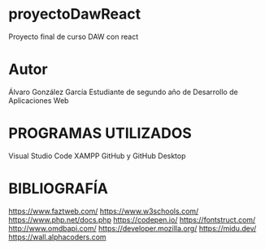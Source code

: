 # proyectoDawReact
 Proyecto final de curso DAW con react

# Autor
Álvaro González García
Estudiante de segundo año de Desarrollo de Aplicaciones Web

# PROGRAMAS UTILIZADOS
Visual Studio Code
XAMPP
GitHub y GitHub Desktop

# BIBLIOGRAFÍA

https://www.faztweb.com/
https://www.w3schools.com/
https://www.php.net/docs.php
https://codepen.io/
https://fontstruct.com/
http://www.omdbapi.com/
https://developer.mozilla.org/
https://midu.dev/
https://wall.alphacoders.com